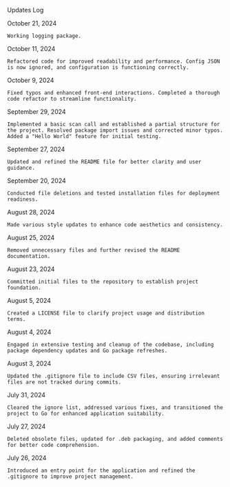 Updates Log

October 21, 2024

    Working logging package.

October 11, 2024

    Refactored code for improved readability and performance. Config JSON is now ignored, and configuration is functioning correctly.

October 9, 2024

    Fixed typos and enhanced front-end interactions. Completed a thorough code refactor to streamline functionality.

September 29, 2024

    Implemented a basic scan call and established a partial structure for the project. Resolved package import issues and corrected minor typos. Added a "Hello World" feature for initial testing.

September 27, 2024

    Updated and refined the README file for better clarity and user guidance.

September 20, 2024

    Conducted file deletions and tested installation files for deployment readiness.

August 28, 2024

    Made various style updates to enhance code aesthetics and consistency.

August 25, 2024

    Removed unnecessary files and further revised the README documentation.

August 23, 2024

    Committed initial files to the repository to establish project foundation.

August 5, 2024

    Created a LICENSE file to clarify project usage and distribution terms.

August 4, 2024

    Engaged in extensive testing and cleanup of the codebase, including package dependency updates and Go package refreshes.

August 3, 2024

    Updated the .gitignore file to include CSV files, ensuring irrelevant files are not tracked during commits.

July 31, 2024

    Cleared the ignore list, addressed various fixes, and transitioned the project to Go for enhanced application suitability.

July 27, 2024

    Deleted obsolete files, updated for .deb packaging, and added comments for better code comprehension.

July 26, 2024

    Introduced an entry point for the application and refined the .gitignore to improve project management.
